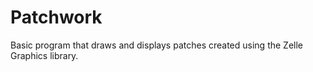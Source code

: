 # Patchwork
Basic program that draws and displays patches created using the Zelle Graphics library.
